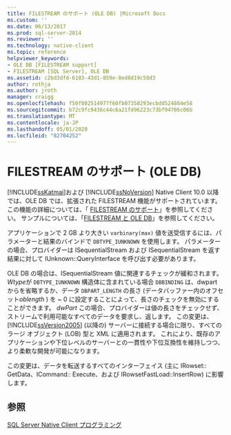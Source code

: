```yaml
---
title: FILESTREAM のサポート (OLE DB) |Microsoft Docs
ms.custom: ''
ms.date: 06/13/2017
ms.prod: sql-server-2014
ms.reviewer: ''
ms.technology: native-client
ms.topic: reference
helpviewer_keywords:
- OLE DB [FILESTREAM support]
- FILESTREAM [SQL Server], OLE DB
ms.assetid: c2bd3dfd-6103-43d1-859e-8ed8d19c58d3
author: rothja
ms.author: jroth
manager: craigg
ms.openlocfilehash: f50f002514977f60fb07358293ecbdd524884e58
ms.sourcegitcommit: b72c9fc9436c44c6a21fd96223c73bf94706c06b
ms.translationtype: MT
ms.contentlocale: ja-JP
ms.lasthandoff: 05/01/2020
ms.locfileid: "82704252"
---
```

# <a name="filestream-support-ole-db"></a>FILESTREAM のサポート (OLE DB)
  [!INCLUDE[ssKatmai](../../../includes/sskatmai-md.md)]および [!INCLUDE[ssNoVersion](../../../includes/ssnoversion-md.md)] Native Client 10.0 以降では、OLE DB では、拡張された FILESTREAM 機能がサポートされています。 この機能の詳細については、「 [FILESTREAM のサポート](../features/filestream-support.md)」を参照してください。 サンプルについては、「[FILESTREAM と OLE DB](../../native-client-ole-db-how-to/filestream/filestream-and-ole-db.md)」を参照してください。  
  
 アプリケーションで 2 GB より大きい `varbinary(max)` 値を送受信するには、パラメーターと結果のバインドで `DBTYPE_IUNKNOWN` を使用します。 パラメーターの場合、プロバイダーは ISequentialStream および ISequentialStream を返す結果に対して IUnknown::QueryInterface を呼び出す必要があります。  
  
 OLE DB の場合は、ISequentialStream 値に関連するチェックが緩和されます。 *Wtype*が `DBTYPE_IUNKNOWN` 構造体に含まれている場合 `DBBINDING` は、dwpart からを省略するか、データ `DBPART_LENGTH` の長さ (データバッファー内のオフセット*oblength* ) を ~ 0 に設定することによって、長さのチェックを無効にすることができます。 *dwPart* この場合、プロバイダーは値の長さをチェックせず、ストリームで利用可能なすべてのデータを要求し、返します。 この変更は、[!INCLUDE[ssVersion2005](../../../includes/ssversion2005-md.md)] (以降の) サーバーに接続する場合に限り、すべてのラージ オブジェクト (LOB) 型と XML に適用されます。 これにより、既存のアプリケーションや下位レベルのサーバーとの一貫性や下位互換性を維持しつつ、より柔軟な開発が可能になります。  
  
 この変更は、データを転送するすべてのインターフェイス (主に IRowset:: GetData、ICommand:: Execute、および IRowsetFastLoad::InsertRow) に影響します。  
  
## <a name="see-also"></a>参照  
 [SQL Server Native Client プログラミング](../sql-server-native-client-programming.md)  
  
  
